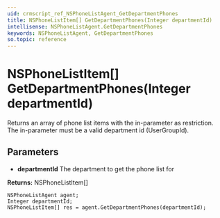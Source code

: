 ```yaml
---
uid: crmscript_ref_NSPhoneListAgent_GetDepartmentPhones
title: NSPhoneListItem[] GetDepartmentPhones(Integer departmentId)
intellisense: NSPhoneListAgent.GetDepartmentPhones
keywords: NSPhoneListAgent, GetDepartmentPhones
so.topic: reference
---
```


# NSPhoneListItem[] GetDepartmentPhones(Integer departmentId)

Returns an array of phone list items with the in-parameter as restriction. The in-parameter must be a valid department id (UserGroupId).

## Parameters

* **departmentId** The department to get the phone list for

**Returns:** NSPhoneListItem[]

```crmscript
NSPhoneListAgent agent;
Integer departmentId;
NSPhoneListItem[] res = agent.GetDepartmentPhones(departmentId);
```

